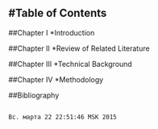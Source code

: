 #Table of Contents 
-----------------
##Chapter I
	*Introduction
	
##Chapter II
	*Review of Related Literature
	
##Chapter III
	*Technical Background
	
##Chapter IV
	*Methodology
	
##Bibliography

                                                                                                                                             Вс. марта 22 22:51:46 MSK 2015



